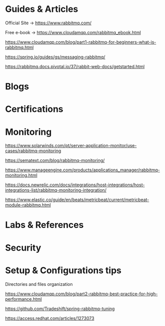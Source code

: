 # Guides & Articles
 Official Site -> https://www.rabbitmq.com/

Free e-book -> https://www.cloudamqp.com/rabbitmq_ebook.html

https://www.cloudamqp.com/blog/part1-rabbitmq-for-beginners-what-is-rabbitmq.html

https://spring.io/guides/gs/messaging-rabbitmq/

https://rabbitmq.docs.pivotal.io/37/rabbit-web-docs/getstarted.html

# Blogs




# Certifications



# Monitoring

https://www.solarwinds.com/pt/server-application-monitor/use-cases/rabbitmq-monitoring

https://sematext.com/blog/rabbitmq-monitoring/

https://www.manageengine.com/products/applications_manager/rabbitmq-monitoring.html

https://docs.newrelic.com/docs/integrations/host-integrations/host-integrations-list/rabbitmq-monitoring-integration/

https://www.elastic.co/guide/en/beats/metricbeat/current/metricbeat-module-rabbitmq.html


# Labs & References



# Security


# Setup & Configurations tips

Directories and files organization

https://www.cloudamqp.com/blog/part2-rabbitmq-best-practice-for-high-performance.html

https://github.com/Tradeshift/spring-rabbitmq-tuning

https://access.redhat.com/articles/1273073
